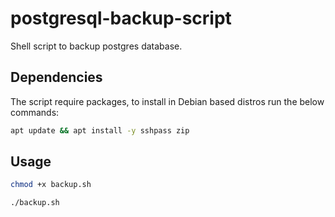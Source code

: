 # postgresql-backup-script

Shell script to backup postgres database.

## Dependencies

The script require packages, to install in Debian based distros run the below commands:

````bash
apt update && apt install -y sshpass zip
````

## Usage

````bash
chmod +x backup.sh
````
````bash
./backup.sh
````

